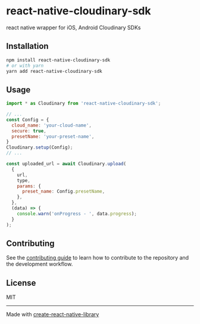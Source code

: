 # react-native-cloudinary-sdk
react native wrapper for iOS, Android Cloudinary SDKs
## Installation
```sh
npm install react-native-cloudinary-sdk
# or with yarn
yarn add react-native-cloudinary-sdk

```

## Usage

```js
import * as Cloudinary from 'react-native-cloudinary-sdk';

// ...
const Config = {
  cloud_name: 'your-cloud-name',
  secure: true,
  presetName: 'your-preset-name',
}
Cloudinary.setup(Config);
// ...

const uploaded_url = await Cloudinary.upload(
  {
    url,
    type,
    params: {
      preset_name: Config.presetName,
    },
  },
  (data) => {
    console.warn('onProgress - ', data.progress);
  }
);
```

## Contributing

See the [contributing guide](CONTRIBUTING.md) to learn how to contribute to the repository and the development workflow.

## License

MIT

---

Made with [create-react-native-library](https://github.com/callstack/react-native-builder-bob)
